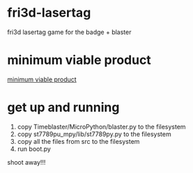# fri3d-lasertag
fri3d lasertag game for the badge + blaster

# minimum viable product
[minimum viable product](<minimum viable product.md>)

# get up and running
1. copy Timeblaster/MicroPython/blaster.py to the filesystem
2. copy st7789pu_mpy/lib/st7789py.py to the filesystem
3. copy all the files from src to the filesystem
4. run boot.py

shoot away!!!

